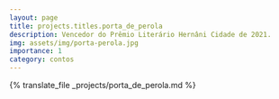 ```yaml
---
layout: page
title: projects.titles.porta_de_perola
description: Vencedor do Prêmio Literário Hernâni Cidade de 2021.
img: assets/img/porta-perola.jpg
importance: 1
category: contos
---
```


{% translate_file _projects/porta_de_perola.md %}